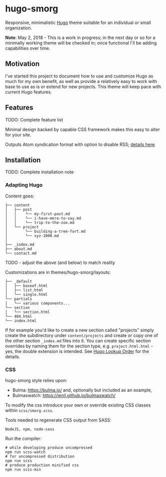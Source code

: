 # hugo-smorg
Responsive, minimalistic [Hugo](https://gohugo.io/) theme suitable for an individual or small organization.

**Note**: May 2, 2018 - This is a work in progress; in the next day or so for
a minimally working theme will be checked in; once functional I'll be adding
capabilities over time.

## Motivation

I've started this project to document how to use and customize Hugo as much for my own
benefit, as well as provide a relatively easy to work with base to use as is or
extend for new projects. This theme will keep pace with current Hugo features.

## Features

TODO: Complete feature list

Minimal design backed by capable CSS framework makes this easy to alter for
your site.

Outputs Atom syndication format with option to disable RSS; [details
here](https://github.com/comfusion/after-dark/issues/32#issuecomment-312515542).


## Installation

TODO: Complete installation note

### Adapting Hugo

Content goes:

	├── content
	│   ├── post
	│   │    └── my-first-post.md
	│   │    └── i-have-more-to-say.md
	│   │    └── trip-to-the-zoo.md
	│   └── project
	│        └── building-a-tree-fort.md
	│        └── xyz-1000.md
	│
 	├── _index.md
	├── about.md
	└── contact.md

TODO - adjust the above (and below) to match reality


Customizations are in themes/hugo-smorg/layouts:

	├── _default
	│   ├── baseof.html
	│   ├── list.html
	│   └── single.html
	└── partials
	│   └── various components...
	└── section
	│   └── section.html
	└── 404.html
	└── index.html

If for example you'd like to create a new section called "projects" simply
create the subdirectory under `content/projects` and create or copy one of the
other section `_index.md` files into it. You can create specific section
overrides by naming them for the section type, e.g. `project.html.html` - yes,
the double extension is intended. See [Hugo Lookup
Order](https://gohugo.io/templates/lookup-order/) for the details.

### CSS 

hugo-smorg style relies upon:
* Bulma: https://bulma.io/ and, optionally but included as an example,
* Bulmaswatch: https://jenil.github.io/bulmaswatch/

To modify the css introduce your own or override existing CSS classes within
`scss/smorg.scss`.

Tools needed to regenerate CSS output from SASS:

	NodeJS, npm, node-sass

Run the compiler:

	# while developing produce uncompressed 
	npm run scss-watch
	# for uncompressed distribution
	npm run scss
	# produce production minified css
	npm run scss-min
